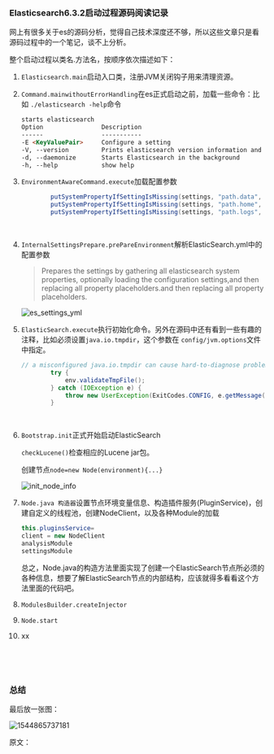 ### Elasticsearch6.3.2启动过程源码阅读记录

网上有很多关于es的源码分析，觉得自己技术深度还不够，所以这些文章只是看源码过程中的一个笔记，谈不上分析。

整个启动过程以类名.方法名，按顺序依次描述如下：

1. `Elasticsearch.main`启动入口类，注册JVM关闭钩子用来清理资源。

2. `Command.mainwithoutErrorHandling`在es正式启动之前，加载一些命令：比如 `./elasticsearch -help`命令

   ```html
   starts elasticsearch
   Option                Description                                               
   ------                -----------                                               
   -E <KeyValuePair>     Configure a setting                                       
   -V, --version         Prints elasticsearch version information and exits        
   -d, --daemonize       Starts Elasticsearch in the background                    
   -h, --help            show help                                       
   ```

3. `EnvironmentAwareCommand.execute`加载配置参数

   ```java
           putSystemPropertyIfSettingIsMissing(settings, "path.data", "es.path.data");
           putSystemPropertyIfSettingIsMissing(settings, "path.home", "es.path.home");
           putSystemPropertyIfSettingIsMissing(settings, "path.logs", "es.path.logs");
   ```

   ​

4. `InternalSettingsPrepare.prePareEnvironment`解析ElasticSearch.yml中的配置参数

   >Prepares the settings by gathering all elasticsearch system properties, optionally loading the configuration settings,and then replacing all property placeholders.and then replacing all property placeholders.

   ![es_settings_yml](F:\note\github\note\elasticsearch\sourcecode\es_settings_yml.png)

5. `ElasticSearch.execute`执行初始化命令。另外在源码中还有看到一些有趣的注释，比如必须设置`java.io.tmpdir`，这个参数在 `config/jvm.options`文件中指定。

   ```java
   // a misconfigured java.io.tmpdir can cause hard-to-diagnose problems later, so reject it immediately
           try {
               env.validateTmpFile();
           } catch (IOException e) {
               throw new UserException(ExitCodes.CONFIG, e.getMessage());
           }
   ```

   ​

6. `Bootstrap.init`正式开始启动ElasticSearch

   `checkLucene()`检查相应的Lucene jar包。

   创建节点`node=new Node(environment){...}`

   ![init_node_info](F:\note\github\note\elasticsearch\sourcecode\init_node_info.png)

7. `Node.java 构造器`设置节点环境变量信息、构造插件服务(PluginService)，创建自定义的线程池，创建NodeClient，以及各种Module的加载

   ```java
   this.pluginsService=
   client = new NodeClient
   analysisModule
   settingsModule

   ```

   总之，Node.java的构造方法里面实现了创建一个ElasticSearch节点所必须的各种信息，想要了解ElasticSearch节点的内部结构，应该就得多看看这个方法里面的代码吧。

8. `ModulesBuilder.createInjector`

9. `Node.start`

10. xx

    ​

    ​





### 总结





最后放一张图：

![1544865737181](F:\note\typora\elasticsearch\source_code_analysis\启动过程\start_processing.png)

原文：